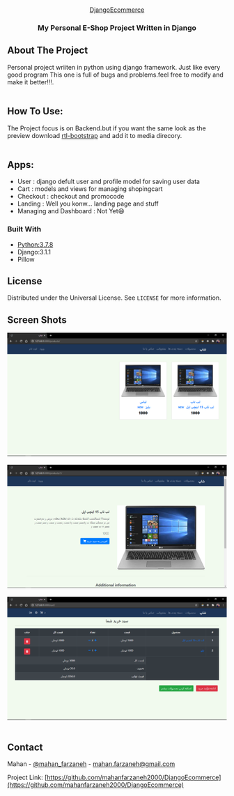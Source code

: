 <!-- PROJECT LOGO -->
<br />
<p align="center">
  <a href="https://github.com/mahanfarzaneh2000/DjangoEcommerce">DjangoEcommerce</a>

  <h3 align="center">My Personal E-Shop Project Written in Django</h3>
</p>


<!-- ABOUT THE PROJECT -->
## About The Project

Personal project wriiten in python using django framework.
Just like every good program This one is full of bugs and problems.feel free to modify and make it better!!!.</br></br>
## How To Use:
The Project focus is on Backend.but if you want the same look as the preview download <a href="https://bootstrap.rtlcss.com/">rtl-bootstrap</a> and add it to media direcory.</br></br>
## Apps:
* User : django defult user and profile model for saving user data 
* Cart : models and views for managing shopingcart
* Checkout : checkout and promocode
* Landing : Well you konw... landing page and stuff
* Managing and Dashboard : Not Yet:smile:

### Built With
* [Python:3.7.8](https://www.python.org/downloads/release/python-378/)
* Django:3.1.1
* Pillow


<!-- LICENSE -->
## License

Distributed under the Universal License. See `LICENSE` for more information.

## Screen Shots
![alt text](https://github.com/mahanfarzaneh2000/DjangoEcommerce/blob/master/screenshots/image1.jpg?raw=true)
</br></br>
![alt text](https://github.com/mahanfarzaneh2000/DjangoEcommerce/blob/master/screenshots/image2.jpg?raw=true)
</br></br>
![alt text](https://github.com/mahanfarzaneh2000/DjangoEcommerce/blob/master/screenshots/image3.jpg?raw=true)
</br></br>

<!-- CONTACT -->
## Contact

Mahan - [@mahan_farzaneh](https://twitter.com/mahan_farzaneh) - mahan.farzaneh@gmail.com

Project Link: [https://github.com/mahanfarzaneh2000/DjangoEcommerce](https://github.com/mahanfarzaneh2000/DjangoEcommerce)
